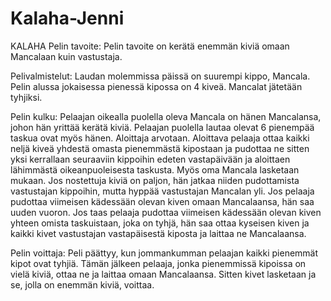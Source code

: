 # Kalaha-Jenni
KALAHA
Pelin tavoite:
Pelin tavoite on kerätä enemmän kiviä omaan Mancalaan kuin vastustaja.

Pelivalmistelut:
Laudan molemmissa päissä on suurempi kippo, Mancala. Pelin alussa jokaisessa pienessä kipossa on 4 kiveä. Mancalat jätetään tyhjiksi.

Pelin kulku:
Pelaajan oikealla puolella oleva Mancala on hänen Mancalansa, johon hän yrittää kerätä kiviä. Pelaajan puolella lautaa olevat 6 pienempää taskua ovat myös hänen. 
Aloittaja arvotaan. Aloittava pelaaja ottaa kaikki neljä kiveä yhdestä omasta pienemmästä kipostaan ja pudottaa ne sitten yksi kerrallaan seuraaviin kippoihin edeten vastapäivään ja aloittaen lähimmästä oikeanpuoleisesta taskusta. Myös oma Mancala lasketaan mukaan.  Jos nostettuja kiviä on paljon, hän jatkaa niiden pudottamista vastustajan kippoihin, mutta hyppää vastustajan Mancalan yli.
Jos pelaaja pudottaa viimeisen kädessään olevan kiven omaan Mancalaansa, hän saa uuden vuoron. Jos taas pelaaja pudottaa viimeisen kädessään olevan kiven yhteen omista taskuistaan, joka on tyhjä, hän saa ottaa kyseisen kiven ja kaikki kivet vastustajan vastapäisestä kiposta ja laittaa ne Mancalaansa.

Pelin voittaja:
Peli päättyy, kun jommankumman pelaajan kaikki pienemmät kipot ovat tyhjiä. Tämän jälkeen pelaaja, jonka pienemmissä kipoissa on vielä kiviä, ottaa ne ja laittaa omaan Mancalaansa. Sitten kivet lasketaan ja se, jolla on enemmän kiviä, voittaa. 
